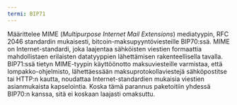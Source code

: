 ```yaml
---
termi: BIP71
---
```


Määrittelee MIME (*Multipurpose Internet Mail Extensions*) mediatyypin, RFC 2046 standardin mukaisesti, bitcoin-maksupyyntöviesteille BIP70:ssä. MIME on Internet-standardi, joka laajentaa sähköisten viestien formaattia mahdollistaen erilaisten datatyyppien lähettämisen rakenteellisella tavalla. BIP71:ssä tietyn MIME-tyypin käyttöönotto maksuviesteille varmistaa, että lompakko-ohjelmisto, lähettäessään maksuprotokollaviestejä sähköpostitse tai HTTP:n kautta, noudattaa Internet-standardien mukaisia viestien asianmukaista kapselointia. Koska tämä parannus paketoitiin yhdessä BIP70:n kanssa, sitä ei koskaan laajasti omaksuttu.